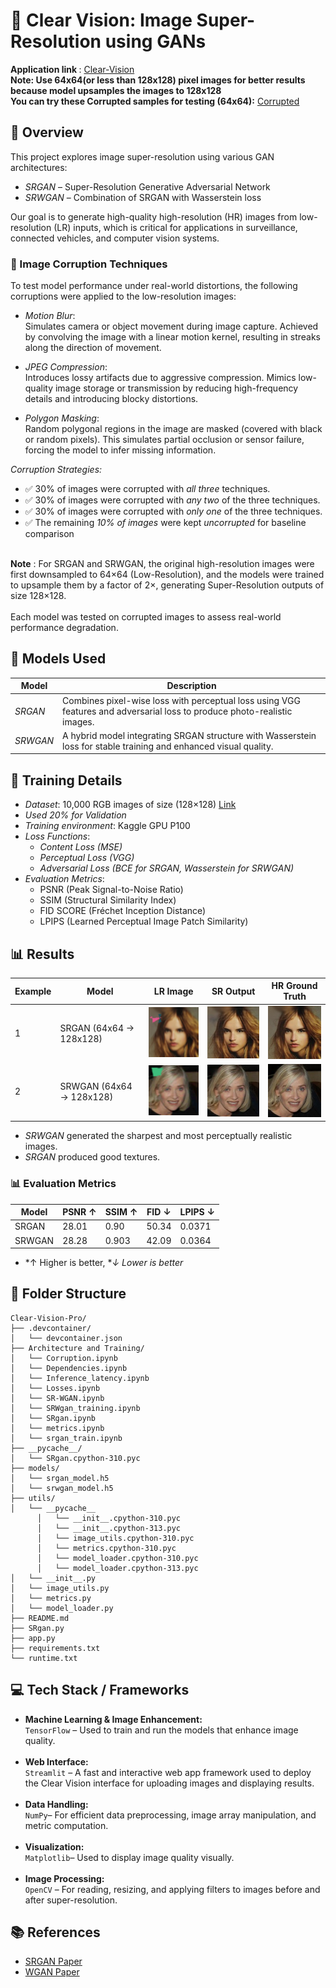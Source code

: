 # 📌 Clear Vision: Image Super-Resolution using GANs

<b> Application link </b>: [Clear-Vision](https://clear-vision-pro.streamlit.app/) <br>
<b>Note: Use 64x64(or less than 128x128) pixel images for better results because model upsamples the images to 128x128</b><br>
<b> You can try these Corrupted samples for testing (64x64):</b> [Corrupted](https://drive.google.com/drive/folders/1bzkac88TPpf9ozlXfy3wUcl_Vyu6VxHj?usp=sharing) <br>

## 📄 Overview
This project explores image super-resolution using various GAN architectures:
- *SRGAN* – Super-Resolution Generative Adversarial Network
- *SRWGAN* – Combination of SRGAN with Wasserstein loss

Our goal is to generate high-quality high-resolution (HR) images from low-resolution (LR) inputs, which is critical for applications in surveillance, connected vehicles, and computer vision systems.

### 🧪 Image Corruption Techniques

To test model performance under real-world distortions, the following corruptions were applied to the low-resolution images:

- *Motion Blur*:  
  Simulates camera or object movement during image capture. Achieved by convolving the image with a linear motion kernel, resulting in streaks along the direction of movement.

- *JPEG Compression*:  
  Introduces lossy artifacts due to aggressive compression. Mimics low-quality image storage or transmission by reducing high-frequency details and introducing blocky distortions.

- *Polygon Masking*:  
  Random polygonal regions in the image are masked (covered with black or random pixels). This simulates partial occlusion or sensor failure, forcing the model to infer missing information.

*Corruption Strategies:*

- ✅ 30% of images were corrupted with *all three* techniques.
- ✅ 30% of images were corrupted with *any two* of the three techniques.
- ✅ 30% of images were corrupted with *only one* of the three techniques.
- ✅ The remaining *10% of images* were kept *uncorrupted* for baseline comparison
<br>
<b>Note</b> : For SRGAN and SRWGAN, the original high-resolution images were first downsampled to 64×64 (Low-Resolution), and the models were trained to upsample them by a factor of 2×, generating Super-Resolution outputs of size 128×128.  
 <br> <br>
Each model was tested on corrupted images to assess real-world performance degradation.


## 🚀 Models Used

| Model   | Description |
|---------|-------------|
| *SRGAN*  | Combines pixel-wise loss with perceptual loss using VGG features and adversarial loss to produce photo-realistic images. |
| *SRWGAN* | A hybrid model integrating SRGAN structure with Wasserstein loss for stable training and enhanced visual quality. |

## 🧠 Training Details

- *Dataset*: 10,000 RGB images of size (128×128) [Link](https://www.kaggle.com/datasets/badasstechie/celebahq-resized-256x256)
- *Used 20% for Validation*
- *Training environment*: Kaggle GPU P100
- *Loss Functions*:
  - *Content Loss (MSE)*
  - *Perceptual Loss (VGG)*
  - *Adversarial Loss (BCE for SRGAN, Wasserstein for SRWGAN)*
- *Evaluation Metrics*:
  - PSNR (Peak Signal-to-Noise Ratio)
  - SSIM (Structural Similarity Index)
  - FID SCORE (Fréchet Inception Distance)
  - LPIPS (Learned Perceptual Image Patch Similarity)

## 📊 Results

| Example | Model | LR Image | SR Output | HR Ground Truth |
|--------|--------|----------|-----------|-----------------|
| 1 | SRGAN (64x64 -> 128x128) | ![](lr.png) | ![](sr1.jpg) | ![](hr.jpg) |
| 2 | SRWGAN (64x64 -> 128x128) | ![](lr2.png) | ![](sr2.jpg) | ![](hr2.jpg) |


- *SRWGAN* generated the sharpest and most perceptually realistic images.
- *SRGAN* produced good textures.

### 📊 Evaluation Metrics

| Model   | PSNR ↑ | SSIM ↑ | FID ↓ | LPIPS ↓ |
|---------|--------|--------|-------|---------|
| SRGAN   | 28.01   | 0.90   | 50.34  | 0.0371   |
| SRWGAN  | 28.28   | 0.903   | 42.09  | 0.0364   |

- *↑ Higher is better, **↓ Lower is better*

## 📁 Folder Structure

```
Clear-Vision-Pro/
├── .devcontainer/
│   └── devcontainer.json
├── Architecture and Training/
│   └── Corruption.ipynb
│   └── Dependencies.ipynb
│   └── Inference_latency.ipynb
│   └── Losses.ipynb
│   └── SR-WGAN.ipynb
│   └── SRWgan_training.ipynb
│   └── SRgan.ipynb
│   └── metrics.ipynb
│   └── srgan_train.ipynb
├── __pycache__/
│   └── SRgan.cpython-310.pyc
├── models/
│   └── srgan_model.h5
│   └── srwgan_model.h5
├── utils/
│   └── __pycache__
      │   └── __init__.cpython-310.pyc
      │   └── __init__.cpython-313.pyc
      │   └── image_utils.cpython-310.pyc
      │   └── metrics.cpython-310.pyc
      │   └── model_loader.cpython-310.pyc
      │   └── model_loader.cpython-313.pyc
│   └── __init__.py
│   └── image_utils.py
│   └── metrics.py
│   └── model_loader.py
├── README.md
├── SRgan.py
├── app.py
├── requirements.txt
└── runtime.txt
```

<h2>💻 Tech Stack / Frameworks</h2>

<ul>
  <li><strong>Machine Learning & Image Enhancement:</strong><br>
      <code>TensorFlow</code> – Used to train and run the models that enhance image quality.
  </li>
  <br>
  <li><strong>Web Interface:</strong><br>
      <code>Streamlit</code> – A fast and interactive web app framework used to deploy the Clear Vision interface for uploading images and displaying results.
  </li>
  <br>
  <li><strong>Data Handling:</strong><br>
      <code>NumPy</code>– For efficient data preprocessing, image array manipulation, and metric computation.
  </li>
  <br>
  <li><strong>Visualization:</strong><br>
      <code>Matplotlib</code>– Used to display image quality visually.
  </li>
  <br>
  <li><strong>Image Processing:</strong><br>
       <code>OpenCV</code> – For reading, resizing, and applying filters to images before and after super-resolution.
  </li>
</ul>



## 📚 References

- [SRGAN Paper](https://arxiv.org/abs/1609.04802)
- [WGAN Paper](https://arxiv.org/abs/1701.07875)
